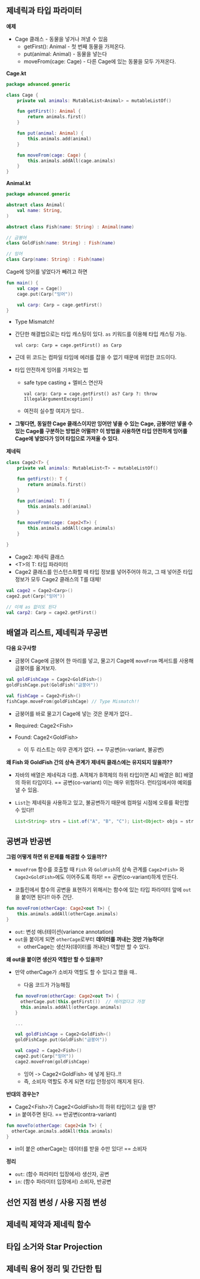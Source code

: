 ## 제네릭과 타입 파라미터

**예제**

- Cage 클래스 - 동물을 넣거나 꺼낼 수 있음
  - getFirst(): Animal - 첫 번째 동물을 가져온다.
  - put(animal: Animal) - 동물을 넣는다
  - moveFrom(cage: Cage) - 다른 Cage에 있는 동물을 모두 가져온다.



**Cage.kt**

``` kotlin
package advanced.generic

class Cage {
    private val animals: MutableList<Animal> = mutableListOf()

    fun getFirst(): Animal {
        return animals.first()
    }

    fun put(animal: Animal) {
        this.animals.add(animal)
    }

    fun moveFrom(cage: Cage) {
        this.animals.addAll(cage.animals)
    }
}
```



**Animal.kt**

```kotlin
package advanced.generic

abstract class Animal(
    val name: String,
)

abstract class Fish(name: String) : Animal(name)

// 금붕어
class GoldFish(name: String) : Fish(name)

// 잉어
class Carp(name: String) : Fish(name)
```



Cage에 잉어를 넣었다가 빼려고 하면

```kotlin
fun main() {
    val cage = Cage()
    cage.put(Carp("잉어"))

    val carp: Carp = cage.getFirst()
}
```

- Type Mismatch!

- 간단한 해결법으로는  타입 캐스팅이 있다. `as` 키워드를 이용해 타입 캐스팅 가능.

  `val carp: Carp = cage.getFirst() as Carp`

- 근데 위 코드는 컴파일 타임에 에러를 잡을 수 없기 때문에 위엄한 코드이다.

- 타입 안전하게 잉어를 가져오는 법

  - safe type casting + 엘비스 연산자

    `val carp: Carp = cage.getFirst() as? Carp ?: throw IllegalArgumentException()`

  - 여전히 실수할 여지가 있다..

- **그렇다면, 동일한 Cage 클래스이지만 잉어만 넣을 수 있는 Cage, 금붕어만 넣을 수 있는 Cage를 구분하는 방법은 어떨까? 이 방법을 사용하면 타입 안전하게 잉어를 Cage에 넣었다가 잉어 타입으로 가져올 수 있다.**



**제네릭**

```kotlin
class Cage2<T> {
    private val animals: MutableList<T> = mutableListOf()

    fun getFirst(): T {
        return animals.first()
    }

    fun put(animal: T) {
        this.animals.add(animal)
    }

    fun moveFrom(cage: Cage2<T>) {
        this.animals.addAll(cage.animals)
    }

}
```

- Cage2: 제네릭 클래스
- <T\>의 T: 타입 파라미터
- Cage2 클래스를 인스턴스화할 때 타입 정보를 넣어주어야 하고, 그 때 넣어준 타입 정보가 모두 Cage2 클래스의 T를 대체!



```kotlin
val cage2 = Cage2<Carp>()
cage2.put(Carp("잉어"))

// 이제 as 없이도 된다
val carp2: Carp = cage2.getFirst()
```



## 배열과 리스트, 제네릭과 무공변

**다음 요구사항**

- 금붕어 Cage에 금붕어 한 마리를 넣고, 물고기 Cage에 `moveFrom` 메서드를 사용해 금붕어를 옮겨보자.

```kotlin
val goldFishCage = Cage2<GoldFish>()
goldFishCage.put(GoldFish("금붕어"))

val fishCage = Cage2<Fish>()
fishCage.moveFrom(goldFishCage)	// Type Mismatch!!
```

- 금붕어를 바로 물고기 Cage에 넣는 것은 문제가 없다..

- Required: Cage2<Fish\>
- Found: Cage2<GoldFish\>
  - 이 두 리스트는 아무 관계가 없다. == 무공변(in-variant, 불공변)



**왜 Fish 와 GoldFish 간의 상속 관계가 제네릭 클래스에는 유지되지 않을까??**

- 자바의 배열은 제네릭과 다름. A객체가 B객체의 하위 타입이면 A[] 배열은 B[] 배열의 하위 타입이다. == 공변(co-variant) 이는 매우 위험하다. 런타임에서야 예외를 낼 수 있음.

- `List`는 제네릭을 사용하고 있고, 불공변하기 때문에 컴파일 시점에 오류를 확인할 수 있다!!

  ``` java
  List<String> strs = List.of("A", "B", "C"); List<Object> objs = strs; // Type Mismatch
  ```



## 공변과 반공변

**그럼 어떻게 하면 위 문제를 해결할 수 있을까??**

- `moveFrom` 함수를 호출할 때 `Fish` 와 `GoldFish`의 상속 관계를 `Cage2<Fish>` 와 `Cage2<GoldFish>`에도 이어주도록 하자! == 공변(co-variant)하게 만든다.

- 코틀린에서 함수의 공변을 표현하기 위해서는 함수에 있는 타입 파라미터 앞에 `out`을 붙이면 된다!! 아주 간단.



```kotlin
fun moveFrom(otherCage: Cage2<out T>) {
    this.animals.addAll(otherCage.animals)
}
```

- `out`: 변성 애너테이션(variance annotation)
- `out`을 붙이게 되면 `otherCage`로부터 **데이터를 꺼내는 것만 가능하다!**
  - otherCage는 생산자(데이터를 꺼내는) 역할만 할 수 있다.



**왜 out을 붙이면 생산자 역할만 할 수 있을까?**

- 만약 otherCage가 소비자 역할도 할 수 있다고 했을 때..

  - 다음 코드가 가능해짐

  ``` kotlin
  fun moveFrom(otherCage: Cage2<out T>) {
    otherCage.put(this.getFirst())	// 에러없다고 가정
    this.animals.addAll(otherCage.animals)
  }
  
  ...
  
  val goldFishCage = Cage2<GoldFish>()
  goldFishCage.put(GoldFish("금붕어"))
  
  val cage2 = Cage2<Fish>()
  cage2.put(Carp("잉어"))
  cage2.moveFrom(goldFishCage)
  ```

  - 잉어 -> Cage2<GoldFish\> 에 넣게 된다..!!
  - 즉, 소비자 역할도 주게 되면 타입 안정성이 깨지게 된다.



**반대의 경우는?**

- Cage2<Fish\>가 Cage2<GoldFish\>의 하위 타입이고 싶을 땐?
- `in` 붙여주면 된다. == 반공변(contra-variant)

``` kotlin
fun moveTo(otherCage: Cage2<in T>) {
  otherCage.animals.addAll(this.animals)
}
```

- in이 붙은 otherCage는 데이터를 받을 수만 있다! == 소비자



**정리**

- `out`: (함수 파라미터 입장에서) 생산자, 공변
- `in`: (함수 파라미터 입장에서) 소비자, 반공변



## 선언 지점 변성 / 사용 지점 변성





## 제네릭 제약과 제네릭 함수





## 타입 소거와 Star Projection





## 제네릭 용어 정리 및 간단한 팁





